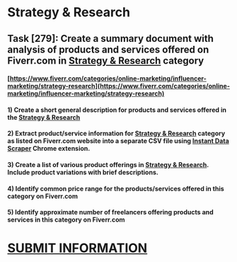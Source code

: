 # Strategy & Research
## Task [279]: Create a summary document with analysis of products and services offered on Fiverr.com in [Strategy & Research](https://www.fiverr.com/categories/online-marketing/influencer-marketing/strategy-research) category
#### [https://www.fiverr.com/categories/online-marketing/influencer-marketing/strategy-research](https://www.fiverr.com/categories/online-marketing/influencer-marketing/strategy-research)
#### 1) Create a short general description for products and services offered in the [Strategy & Research](https://www.fiverr.com/categories/online-marketing/influencer-marketing/strategy-research)
#### 2) Extract product/service information for [Strategy & Research](https://www.fiverr.com/categories/online-marketing/influencer-marketing/strategy-research) category as listed on Fiverr.com website into a separate CSV file using [Instant Data Scraper](https://chrome.google.com/webstore/detail/instant-data-scraper/ofaokhiedipichpaobibbnahnkdoiiah) Chrome extension.
#### 3) Create a list of various product offerings in [Strategy & Research](https://www.fiverr.com/categories/online-marketing/influencer-marketing/strategy-research). Include product variations with brief descriptions.
#### 4) Identify common price range for the products/services offered in this category on Fiverr.com
#### 5) Identify approximate number of freelancers offering products and services in this category on Fiverr.com

# [SUBMIT INFORMATION](https://forms.office.com/r/8AEKjkLxKG)

